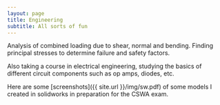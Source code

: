 ```yaml
---
layout: page
title: Engineering
subtitle: All sorts of fun
---
```

Analysis of combined loading due to shear, normal and bending. Finding principal stresses to determine failure and safety factors.

Also taking a course in electrical engineering, studying the basics of different circuit components such as op amps, diodes, etc.

Here are some [screenshots]({{ site.url }}/img/sw.pdf) of some models I created in solidworks in preparation for the CSWA exam.
